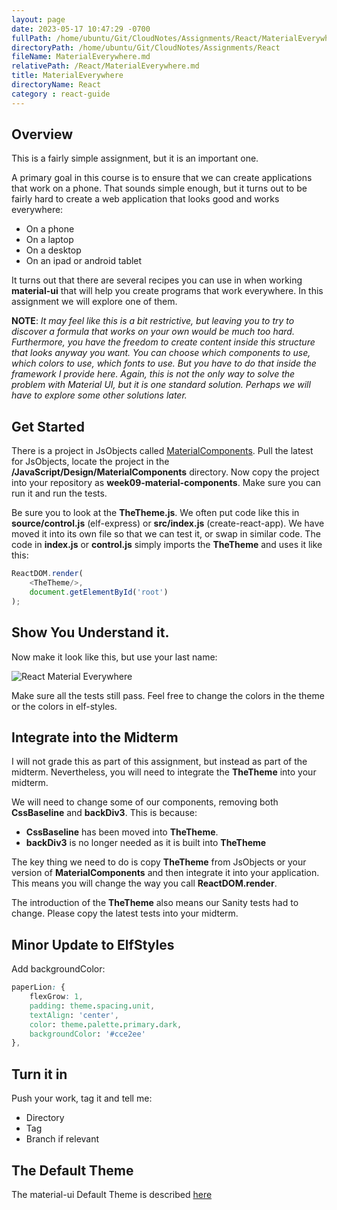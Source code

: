 ```yaml
---
layout: page
date: 2023-05-17 10:47:29 -0700
fullPath: /home/ubuntu/Git/CloudNotes/Assignments/React/MaterialEverywhere.md
directoryPath: /home/ubuntu/Git/CloudNotes/Assignments/React
fileName: MaterialEverywhere.md
relativePath: /React/MaterialEverywhere.md
title: MaterialEverywhere
directoryName: React
category : react-guide
---
```


## Overview

This is a fairly simple assignment, but it is an important one.

A primary goal in this course is to ensure that we can create applications that work on a phone. That sounds simple enough, but it turns out to be fairly hard to create a web application that looks good and works everywhere:

- On a phone
- On a laptop
- On a desktop
- On an ipad or android tablet

It turns out that there are several recipes you can use in when working **material-ui** that will help you create programs that work everywhere. In this assignment we will explore one of them.

**NOTE**: _It may feel like this is a bit restrictive, but leaving you to try to discover a formula that works on your own would be much too hard. Furthermore, you have the freedom to create content inside this structure that looks anyway you want. You can choose which components to use, which colors to use, which fonts to use. But you have to do that inside the framework I provide here. Again, this is not the only way to solve the problem with Material UI, but it is one standard solution. Perhaps we will have to explore some other solutions later._

## Get Started

There is a project in JsObjects called [MaterialComponents][mc]. Pull the latest for JsObjects, locate the project in the **/JavaScript/Design/MaterialComponents** directory. Now copy the project into your repository as **week09-material-components**. Make sure you can run it and run the tests.

Be sure you to look at the **TheTheme.js**. We often put code like this in **source/control.js** (elf-express) or **src/index.js** (create-react-app). We have moved it into its own file so that we can test it, or swap in similar code. The code in **index.js** or **control.js** simply imports the **TheTheme** and uses it like this:

```javascript
ReactDOM.render(
    <TheTheme/>,
    document.getElementById('root')
);
```

## Show You Understand it.

Now make it look like this, but use your last name:

<img class="sizer" alt="React Material Everywhere" src="https://s3.amazonaws.com/bucket01.elvenware.com/images/material-everywhere.png" />

Make sure all the tests still pass. Feel free to change the colors in the theme or the colors in elf-styles.

## Integrate into the Midterm

I will not grade this as part of this assignment, but instead as part of the midterm. Nevertheless, you will need to integrate the **TheTheme** into your midterm.

We will need to change some of our components, removing both **CssBaseline** and **backDiv3**. This is because:

- **CssBaseline** has been moved into **TheTheme**.
- **backDiv3** is no longer needed as it is built into **TheTheme**

The key thing we need to do is copy **TheTheme** from JsObjects or your version of **MaterialComponents** and then integrate it into your application. This means you will change the way you call **ReactDOM.render**.

The introduction of the **TheTheme** also means our Sanity tests had to change. Please copy the latest tests into your midterm.

## Minor Update to ElfStyles

Add backgroundColor:

```css
paperLion: {
    flexGrow: 1,
    padding: theme.spacing.unit,
    textAlign: 'center',
    color: theme.palette.primary.dark,
    backgroundColor: '#cce2ee'
},
```
## Turn it in

Push your work, tag it and tell me:

- Directory
- Tag
- Branch if relevant

## The Default Theme

The material-ui Default Theme is described [here](https://material-ui.com/customization/default-theme/)

[mc]: https://github.com/charliecalvert/JsObjects/tree/master/JavaScript/Design/MaterialComponents
